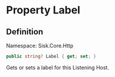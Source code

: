 # Property Label

## Definition
Namespace: Sisk.Core.Http

```csharp
public string? Label { get; set; }
```

Gets or sets a label for this Listening Host.

